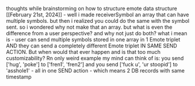 thoughts while brainstorming on how to structure emote data structure
  [[February 21st, 2024]]
    - well i made receiverSymbol an array that can have multiple symbols. but then i realized you could do the same with the symbol sent. so i wondered why not make that an array. but what is even the difference from a user perspective? and why not just do both? what i mean is - user can send multiple symbols stored in one array in 1 Emote triplet AND they can send a completely different Emote triplet IN SAME SEND ACTION. But when would that ever happen and is that too much customizability? Rn only weird example my mind can think of is: you send ['hug', 'poke'] to ['fren1', 'fren2'] and you send ['fuck u', 'ur stoopid'] to 'asshole1' - all in one SEND action - which means 2 DB records with same timestamp